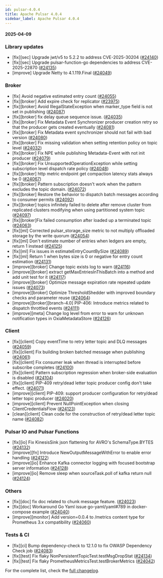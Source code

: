 ```yaml
---
id: pulsar-4.0.4
title: Apache Pulsar 4.0.4
sidebar_label: Apache Pulsar 4.0.4
---
```


#### 2025-04-09

### Library updates

- [fix][sec] Upgrade jwt/v5 to 5.2.2 to address CVE-2025-30204 ([#24140](https://github.com/apache/pulsar/pull/24140))
- [fix][sec] Upgrade pulsar-function-go dependencies to address CVE-2025-22870 ([#24135](https://github.com/apache/pulsar/pull/24135))
- [improve] Upgrade Netty to 4.1.119.Final ([#24049](https://github.com/apache/pulsar/pull/24049))

### Broker

- [fix] Avoid negative estimated entry count ([#24055](https://github.com/apache/pulsar/pull/24055))
- [fix][broker] Add expire check for replicator ([#23975](https://github.com/apache/pulsar/pull/23975))
- [fix][broker] Avoid IllegalStateException when marker_type field is not set in publishing ([#24087](https://github.com/apache/pulsar/pull/24087))
- [fix][broker] fix delay queue sequence issue. ([#24035](https://github.com/apache/pulsar/pull/24035))
- [fix][broker] Fix Metadata Event Synchronizer producer creation retry so that the producer gets created eventually ([#24081](https://github.com/apache/pulsar/pull/24081))
- [fix][broker] Fix Metadata event synchronizer should not fail with bad version ([#24080](https://github.com/apache/pulsar/pull/24080))
- [fix][broker] Fix missing validation when setting retention policy on topic level ([#24032](https://github.com/apache/pulsar/pull/24032))
- [fix][broker] Fix NPE while publishing Metadata-Event with not init producer ([#24079](https://github.com/apache/pulsar/pull/24079))
- [fix][broker] Fix UnsupportedOperationException while setting subscription level dispatch rate policy ([#24048](https://github.com/apache/pulsar/pull/24048))
- [fix][broker] http metric endpoint get compaction latency stats always be 0 ([#24067](https://github.com/apache/pulsar/pull/24067))
- [fix][broker] Pattern subscription doesn't work when the pattern excludes the topic domain. ([#24072](https://github.com/apache/pulsar/pull/24072))
- [fix][broker] Restore the behavior to dispatch batch messages according to consumer permits ([#24092](https://github.com/apache/pulsar/pull/24092))
- [fix][broker] topics infinitely failed to delete after remove cluster from replicated clusters modifying when using partitioned system topic ([#24097](https://github.com/apache/pulsar/pull/24097))
- [fix][broker]Fix failed consumption after loaded up a terminated topic ([#24063](https://github.com/apache/pulsar/pull/24063))
- [fix][ml] Corrected pulsar_storage_size metric to not multiply offloaded storage by the write quorum ([#24054](https://github.com/apache/pulsar/pull/24054))
- [fix][ml] Don't estimate number of entries when ledgers are empty, return 1 instead ([#24125](https://github.com/apache/pulsar/pull/24125))
- [fix][ml] Fix issues in estimateEntryCountBySize ([#24089](https://github.com/apache/pulsar/pull/24089))
- [fix][ml] Return 1 when bytes size is 0 or negative for entry count estimation ([#24131](https://github.com/apache/pulsar/pull/24131))
- [improve][broker] Change topic exists log to warn ([#24116](https://github.com/apache/pulsar/pull/24116))
- [improve][broker] extract getMaxEntriesInThisBatch into a method and add unit test for it ([#24117](https://github.com/apache/pulsar/pull/24117))
- [improve][broker] Optimize message expiration rate repeated update issues ([#24073](https://github.com/apache/pulsar/pull/24073))
- [improve][broker] Optimize ThresholdShedder with improved boundary checks and parameter reuse ([#24064](https://github.com/apache/pulsar/pull/24064))
- [improve][broker][branch-4.0] PIP-406: Introduce metrics related to dispatch throttled events ([#24111](https://github.com/apache/pulsar/pull/24111))
- [improve][meta] Change log level from error to warn for unknown notification types in OxiaMetadataStore ([#24126](https://github.com/apache/pulsar/pull/24126))

### Client

- [fix][client] Copy eventTime to retry letter topic and DLQ messages ([#24059](https://github.com/apache/pulsar/pull/24059))
- [fix][client] Fix building broken batched message when publishing ([#24061](https://github.com/apache/pulsar/pull/24061))
- [fix][client] Fix consumer leak when thread is interrupted before subscribe completes ([#24100](https://github.com/apache/pulsar/pull/24100))
- [fix][client] Pattern subscription regression when broker-side evaluation is disabled ([#24104](https://github.com/apache/pulsar/pull/24104))
- [fix][client] PIP-409 retry/dead letter topic producer config don't take effect. ([#24071](https://github.com/apache/pulsar/pull/24071))
- [improve][client] PIP-409: support producer configuration for retry/dead letter topic producer ([#24020](https://github.com/apache/pulsar/pull/24020))
- [improve][client] Prevent NullPointException when closing ClientCredentialsFlow ([#24123](https://github.com/apache/pulsar/pull/24123))
- [clean][client] Clean code for the construction of retry/dead letter topic name ([#24082](https://github.com/apache/pulsar/pull/24082))

### Pulsar IO and Pulsar Functions

- [fix][io] Fix KinesisSink json flattening for AVRO's SchemaType.BYTES ([#24132](https://github.com/apache/pulsar/pull/24132))
- [improve][fn] Introduce NewOutputMessageWithError to enable error handling ([#24122](https://github.com/apache/pulsar/pull/24122))
- [improve][io] Enhance Kafka connector logging with focused bootstrap server information ([#24128](https://github.com/apache/pulsar/pull/24128))
- [improve][io] Remove sleep when sourceTask.poll of kafka return null ([#24124](https://github.com/apache/pulsar/pull/24124))

### Others

- [fix][doc] fix doc related to chunk message feature. ([#24023](https://github.com/apache/pulsar/pull/24023))
- [fix][doc] Workaround Go Yaml issue go-yaml/yaml#789 in docker-compose example ([#24040](https://github.com/apache/pulsar/pull/24040))
- [improve][monitor] Add version=0.0.4 to /metrics content type for Prometheus 3.x compatibility ([#24060](https://github.com/apache/pulsar/pull/24060))

### Tests & CI

- [fix][ci] Bump dependency-check to 12.1.0 to fix OWASP Dependency Check job ([#24083](https://github.com/apache/pulsar/pull/24083))
- [fix][test] Fix flaky NonPersistentTopicTest.testMsgDropStat ([#24134](https://github.com/apache/pulsar/pull/24134))
- [fix][test] Fix flaky PrometheusMetricsTest.testBrokerMetrics ([#24042](https://github.com/apache/pulsar/pull/24042))


For the complete list, check the [full changelog](https://github.com/apache/pulsar/compare/v4.0.3...v4.0.4).
